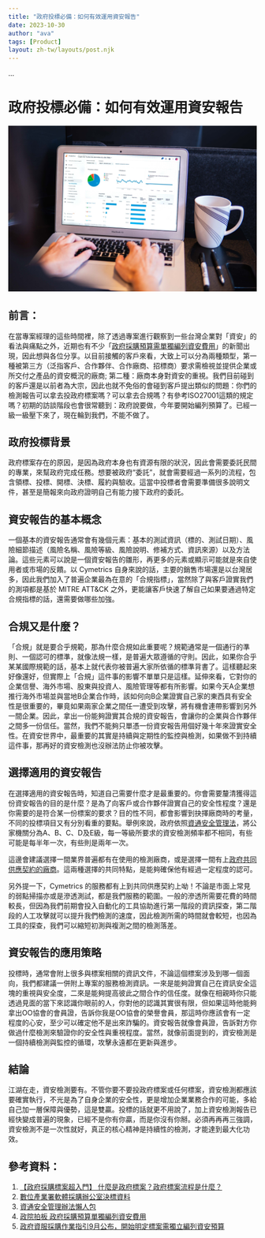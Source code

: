 ```yaml
---
title: "政府投標必備：如何有效運用資安報告"
date: 2023-10-30
author: "ava"
tags: [Product]
layout: zh-tw/layouts/post.njk
---
```


...
# 政府投標必備：如何有效運用資安報告

![](/img/posts/ava/workflow.process/procurment.jpg)

## 前言：
在當專案經理的這些時間裡，除了透過專案進行觀察到一些台灣企業對「資安」的看法與痛點之外，近期也有不少「[政府採購預算需單獨編列資安費用](https://www.ithome.com.tw/news/158882)」的新聞出現，因此想與各位分享。以目前接觸的客戶來看，大致上可以分為兩種類型，第一種被第三方（泛指客戶、合作夥伴、合作廠商、招標商）要求需檢視並提供企業或所交付之產品的資安概況的廠商; 第二種：廠商本身對資安的重視。我們目前碰到的客戶還是以前者為大宗，因此也就不免俗的會碰到客戶提出類似的問題：<!-- summary -->你們的檢測報告可以拿去投政府標案嗎？可以拿去合規嗎？有參考ISO27001這類的規定嗎？初期的訪談階段也會很常聽到：政府說要做，今年要開始編列預算了。已經一級一級壓下來了，現在輪到我們，不能不做了。<!-- summary -->

## 政府投標背景
政府標案存在的原因，是因為政府本身也有資源有限的狀況，因此會需要委託民間的專業，來幫政府完成任務。想要被政府“委託”，就會需要經過一系列的流程，包含領標、投標、開標、決標、履約與驗收。這當中投標者會需要準備很多說明文件，甚至是簡報來向政府證明自己有能力接下政府的委託。


## 資安報告的基本概念
一個基本的資安報告通常會有幾個元素：基本的測試資訊（標的、測試日期）、風險細節描述（風險名稱、風險等級、風險說明、修補方式、資訊來源）以及方法論。這些元素可以說是一個資安報告的雛形，再更多的元素或顯示可能就是來自使用者或市場的反饋。以 Cymetrics 自身來說的話，主要的銷售市場還是以台灣居多，因此我們加入了普遍企業最為在意的「合規指標」，當然除了與客戶證實我們的測項都是基於 MITRE ATT&CK 之外，更能讓客戶快速了解自己如果要通過特定合規指標的話，還需要做哪些加強。

## 合規又是什麼？
「合規」就是要合乎規範，那為什麼合規如此重要呢？規範通常是一個通行的準則、一個認可的標準，就像法規一樣，是普遍大眾遵循的守則。因此，如果你合乎某某國際規範的話，基本上就代表你被普遍大家所依循的標準背書了。這樣聽起來好像還好，但實際上「合規」這件事的影響不單單只是這樣。延伸來看，它對你的企業信譽、海外市場、股東與投資人、風險管理等都有所影響。如果今天A企業想推行海外市場並與當地B企業合作時，該如何向B企業證實自己家的東西具有安全性是很重要的，畢竟如果兩家企業之間任一遭受到攻擊，將有機會連帶影響到另外一間企業。因此，拿出一份能夠證實其合規的資安報告，會讓你的企業與合作夥伴之間多一份信任。當然，我們不能夠只單憑一份資安報告用個好幾十年來證實安全性。在資安世界中，最重要的其實是持續與定期性的監控與檢測，如果做不到持續這件事，那再好的資安檢測也沒辦法防止你被攻擊。

## 選擇適用的資安報告
在選擇適用的資安報告時，知道自己需要什麼才是最重要的。你會需要釐清獲得這份資安報告的目的是什麼？是為了向客戶或合作夥伴證實自己的安全性程度？還是你需要的是符合某一份標案的要求？目的性不同，都會影響到抉擇廠商時的考量，不同的投標項目又有分別看重的要點。舉例來說，政府依照[資通安全管理法](https://www.acw.org.tw/Match/Default.aspx?subID=38)，將公家機關分為A、B、C、D及E級，每一等級所要求的資安檢測頻率都不相同，有些可能是每半年一次，有些則是兩年一次。

這邊會建議選擇一間業界普遍都有在使用的檢測廠商，或是選擇一間有上[政府共同供應契約的廠商](https://www.spo.org.tw/%E4%B8%8B%E8%BC%89%E5%B0%88%E5%8D%80/%E6%A8%99%E6%A1%88%E8%B3%87%E6%96%99%E4%B8%8B%E8%BC%89/%E6%B1%BA%E6%A8%99%E8%B3%87%E6%96%99/)。這兩種選擇的共同特點，是能夠確保他有經過一定程度的認可。

另外提一下，Cymetrics 的服務都有上到共同供應契約上呦！不論是市面上常見的弱點掃描亦或是滲透測試，都是我們服務的範圍。一般的滲透所需要花費的時間較長，但因為我們前期會投入自動化的工具協助進行第一階段的資訊探查，第二階段的人工攻擊就可以提升我們檢測的速度，因此檢測所需的時間就會較短，也因為工具的探查，我們可以縮短初測與複測之間的檢測落差。

## 資安報告的應用策略
投標時，通常會附上很多與標案相關的資訊文件，不論這個標案涉及到哪一個面向，我們都建議一併附上專案的服務檢測資訊。一來是能夠證實自己在資訊安全這塊的重視與安全度，二來是能夠提高彼此之間合作的信任度。就像在相親時你只能透過見面的當下來認識你眼前的人，你對他的認識其實很有限，但如果這時他能夠拿出OO協會的會員證，告訴你我是OO協會的榮譽會員，那這時你應該會有一定程度的心安，至少可以確定他不是出來詐騙的。資安報告就像會員證，告訴對方你做過什麼檢測來驗證你的安全性與重視程度。當然，就像前面提到的，資安檢測是一個持續檢測與監控的循環，攻擊永遠都在更新與進步。


## 結論
江湖在走，資安檢測要有。不管你要不要投政府標案或任何標案，資安檢測都應該要確實執行，不光是為了自身企業的安全性，更是增加企業業務合作的可能，多給自己加一層保障與優勢，這是雙贏。投標的話就更不用說了，加上資安檢測報告已經快變成普遍的現象，已經不是你有你贏，而是你沒有你掰。必須再再再三強調，資安檢測不是一次性就好，真正的核心精神是持續性的檢測，才能達到最大化功效。

## 參考資料：

1. [【政府採購標案超入門】 什麼是政府標案？政府標案流程是什麼？](https://lichengyin.medium.com/%E6%94%BF%E5%BA%9C%E6%8E%A1%E8%B3%BC%E6%A8%99%E6%A1%88%E8%B6%85%E5%85%A5%E9%96%80-%E4%BB%80%E9%BA%BC%E6%98%AF%E6%94%BF%E5%BA%9C%E6%A8%99%E6%A1%88-%E6%94%BF%E5%BA%9C%E6%A8%99%E6%A1%88%E6%B5%81%E7%A8%8B%E6%98%AF%E4%BB%80%E9%BA%BC-739671ad956a)
2. [數位產業署軟體採購辦公室決標資料](https://www.spo.org.tw/%E4%B8%8B%E8%BC%89%E5%B0%88%E5%8D%80/%E6%A8%99%E6%A1%88%E8%B3%87%E6%96%99%E4%B8%8B%E8%BC%89/%E6%B1%BA%E6%A8%99%E8%B3%87%E6%96%99/)
3. [資通安全管理辦法懶人包](https://www.acw.org.tw/Match/Default.aspx?subID=38)
4. [政院拍板 政府採購預算單獨編列資安費用](https://news.ltn.com.tw/news/politics/breakingnews/4449249)
5. [政府資服採購作業指引9月公布，開始明定標案需獨立編列資安預算](https://www.ithome.com.tw/news/158882)
